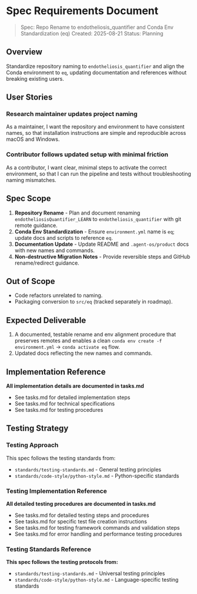 # Spec Requirements Document

> Spec: Repo Rename to endotheliosis_quantifier and Conda Env Standardization (eq)
> Created: 2025-08-21
> Status: Planning

## Overview
Standardize repository naming to `endotheliosis_quantifier` and align the Conda environment to `eq`, updating documentation and references without breaking existing users.

## User Stories
### Research maintainer updates project naming
As a maintainer, I want the repository and environment to have consistent names, so that installation instructions are simple and reproducible across macOS and Windows.

### Contributor follows updated setup with minimal friction
As a contributor, I want clear, minimal steps to activate the correct environment, so that I can run the pipeline and tests without troubleshooting naming mismatches.

## Spec Scope
1. **Repository Rename** - Plan and document renaming `endotheliosisQuantifier_LEARN` to `endotheliosis_quantifier` with git remote guidance.
2. **Conda Env Standardization** - Ensure `environment.yml` name is `eq`; update docs and scripts to reference `eq`.
3. **Documentation Update** - Update README and `.agent-os/product` docs with new names and commands.
4. **Non-destructive Migration Notes** - Provide reversible steps and GitHub rename/redirect guidance.

## Out of Scope
- Code refactors unrelated to naming.
- Packaging conversion to `src/eq` (tracked separately in roadmap).

## Expected Deliverable
1. A documented, testable rename and env alignment procedure that preserves remotes and enables a clean `conda env create -f environment.yml` → `conda activate eq` flow.
2. Updated docs reflecting the new names and commands.

## Implementation Reference
**All implementation details are documented in tasks.md**
- See tasks.md for detailed implementation steps
- See tasks.md for technical specifications
- See tasks.md for testing procedures

## Testing Strategy
### Testing Approach
This spec follows the testing standards from:
- `standards/testing-standards.md` - General testing principles
- `standards/code-style/python-style.md` - Python-specific standards

### Testing Implementation Reference
**All detailed testing procedures are documented in tasks.md**
- See tasks.md for detailed testing steps and procedures
- See tasks.md for specific test file creation instructions
- See tasks.md for testing framework commands and validation steps
- See tasks.md for error handling and performance testing procedures

### Testing Standards Reference
**This spec follows the testing protocols from:**
- `standards/testing-standards.md` - Universal testing principles
- `standards/code-style/python-style.md` - Language-specific testing standards
